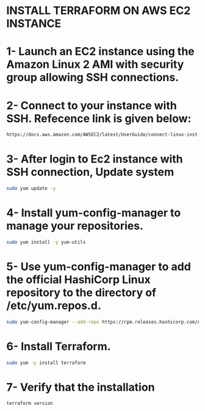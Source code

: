 # INSTALL TERRAFORM ON AWS EC2 INSTANCE

# 1- Launch an EC2 instance using the Amazon Linux 2 AMI with security group allowing SSH connections.

# 2- Connect to your instance with SSH. Refecence link is given below:

```bash
https://docs.aws.amazon.com/AWSEC2/latest/UserGuide/connect-linux-inst-ssh.html
```

# 3- After login to Ec2 instance with SSH connection, Update system

```bash
sudo yum update -y
```

# 4- Install yum-config-manager to manage your repositories.

```bash
sudo yum install -y yum-utils
```

# 5- Use yum-config-manager to add the official HashiCorp Linux repository to the directory of /etc/yum.repos.d.

```bash
sudo yum-config-manager --add-repo https://rpm.releases.hashicorp.com/AmazonLinux/hashicorp.repo
```

# 6- Install Terraform.

```bash
sudo yum -y install terraform
```

# 7- Verify that the installation

```bash
terraform version
```